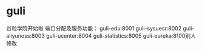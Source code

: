 # guli
谷粒学院开始啦
端口分配及服务功能：
guli-edu:8001
guli-sysuesr:8002
guli-aliyunoss:8003
guli-ucenter:8004
guli-statistics:8005
guli-eureka:8100别人修改
